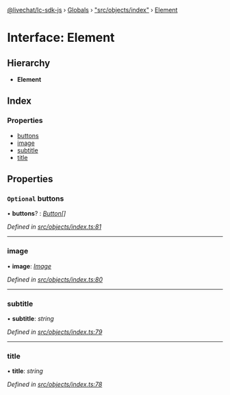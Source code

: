[@livechat/lc-sdk-js](../README.md) › [Globals](../globals.md) › ["src/objects/index"](../modules/_src_objects_index_.md) › [Element](_src_objects_index_.element.md)

# Interface: Element

## Hierarchy

* **Element**

## Index

### Properties

* [buttons](_src_objects_index_.element.md#optional-buttons)
* [image](_src_objects_index_.element.md#image)
* [subtitle](_src_objects_index_.element.md#subtitle)
* [title](_src_objects_index_.element.md#title)

## Properties

### `Optional` buttons

• **buttons**? : *[Button](_src_objects_index_.button.md)[]*

*Defined in [src/objects/index.ts:81](https://github.com/livechat/lc-sdk-js/blob/d0a32c0/src/objects/index.ts#L81)*

___

###  image

• **image**: *[Image](_src_objects_index_.image.md)*

*Defined in [src/objects/index.ts:80](https://github.com/livechat/lc-sdk-js/blob/d0a32c0/src/objects/index.ts#L80)*

___

###  subtitle

• **subtitle**: *string*

*Defined in [src/objects/index.ts:79](https://github.com/livechat/lc-sdk-js/blob/d0a32c0/src/objects/index.ts#L79)*

___

###  title

• **title**: *string*

*Defined in [src/objects/index.ts:78](https://github.com/livechat/lc-sdk-js/blob/d0a32c0/src/objects/index.ts#L78)*
